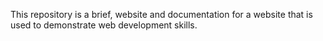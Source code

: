 This repository is a brief, website and documentation for a website
that is used to demonstrate web development skills.
